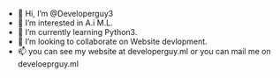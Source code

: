 - 👋 Hi, I’m @Developerguy3
- 👀 I’m interested in A.i M.L.
- 🌱 I’m currently learning Python3.
- 💞️ I’m looking to collaborate on Website devlopment.
- 📫 you can see my website at developerguy.ml or you can mail me on develoeprguy.ml

<!---
Developerguy3/Developerguy3 is a ✨ special ✨ repository because its `README.md` (this file) appears on your GitHub profile.
You can click the Preview link to take a look at your changes.
--->
